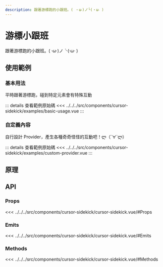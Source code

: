 ```yaml
---
description: 跟著游標跑的小跟班。( ‧ω‧)ノ╰(‧ω‧ )
---
```


<script setup>
import BasicUsage from '../../../src/components/cursor-sidekick/examples/basic-usage.vue'
import CustomProvider from '../../../src/components/cursor-sidekick/examples/custom-provider.vue'
</script>

# 游標小跟班

跟著游標跑的小跟班。( ‧ω‧)ノ╰(‧ω‧ )

## 使用範例

### 基本用法

平時跟著游標跑，碰到特定元素會有特殊互動

<basic-usage/>

::: details 查看範例原始碼
<<< ../../../src/components/cursor-sidekick/examples/basic-usage.vue
:::

### 自定義內容

自行設計 Provider，產生各種奇奇怪怪的互動吧！ლ（´∀`ლ）

<custom-provider/>

::: details 查看範例原始碼
<<< ../../../src/components/cursor-sidekick/examples/custom-provider.vue
:::

## 原理

## API

### Props

<<< ../../../src/components/cursor-sidekick/cursor-sidekick.vue/#Props

### Emits

<<< ../../../src/components/cursor-sidekick/cursor-sidekick.vue/#Emits

### Methods

<<< ../../../src/components/cursor-sidekick/cursor-sidekick.vue/#Methods
